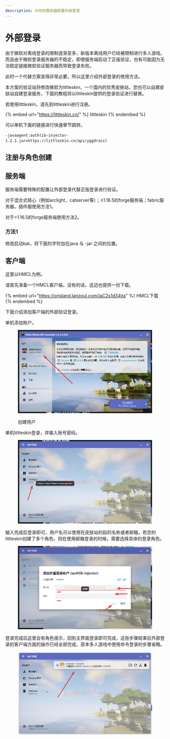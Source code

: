 ```yaml
---
description: 为你的服务器配置外部登录
---
```


# 外部登录

由于微软对离线登录的限制逐渐变多，新版本离线用户已经被限制进行多人游戏。而且由于微软登录服务器的不稳定，即使服务端启动了正版验证，也有可能因为无法稳定链接微软验证服务器而导致登录失败。

此时一个代替方案变得非常必要，所以这里介绍外部登录的使用方法。

本方案的验证站将修改微软为littleskin，一个国内的优秀皮肤站，您也可以自建皮肤站自建登录服务，下面的教程将以littleskin提供的登录验证进行替换。

若使用littleskin，请先到littleskin进行注册。

{% embed url="https://littleskin.cn/" %}
littleskin
{% endembed %}

可以单机下面的链接进行快速章节跳转。

`-javaagent:authlib-injector-1.2.1.jar=https://littleskin.cn/api/yggdrasil`

## 注册与角色创建

## 服务端

服务端需要特殊的配置让外部登录代替正版登录进行验证。

对于混合式核心（例如arclight，catserver等）；≤1.16.5的forge服务端；fabric服务器，插件服使用方法1。

对于>1.16.5的forge服务端使用方法2。

### 方法1

修改启动bat，将下面的字符加在java 与 -jar 之间的位置。





## 客户端

这里以HMCL为例。

请首先准备一个HMCL客户端，没有的话，这边也提供一份下载。

{% embed url="https://orisland.lanzoul.com/iaC2s1d34jta" %}
HMCL下载
{% endembed %}

下面介绍添加客户端的外部验证登录。

单机添加账户。

<figure><img src="../../../.gitbook/assets/javaw_is9cnRh1EN (2).png" alt=""><figcaption><p>创建用户</p></figcaption></figure>

单机littleskin登录，并输入账号密码。

<figure><img src="../../../.gitbook/assets/javaw_PQJOAuzjDT.png" alt=""><figcaption></figcaption></figure>

输入完成后登录即可，用户名可以使用在皮肤站的起的名称或者邮箱，若您的littleskin创建了多个角色，则在使用邮箱登录的时候，需要选择具体的登录角色。

<figure><img src="../../../.gitbook/assets/javaw_v8bNlz1j5Q.png" alt=""><figcaption></figcaption></figure>

登录完成后这里会有角色提示，回到主界面登录即可完成，这些步骤结束后外部登录的客户端方面的操作已经全部完成，原本多人游戏中使用命令登录的步骤省略。

<figure><img src="../../../.gitbook/assets/javaw_YRB0harjSr.png" alt=""><figcaption></figcaption></figure>

